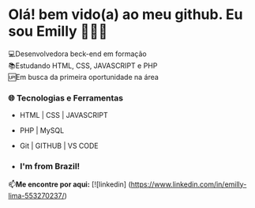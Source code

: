 # Olá! bem vido(a) ao meu github. Eu sou Emilly 👩‍💻✨

  💻Desenvolvedora beck-end em formação   
  📚Estudando HTML, CSS, JAVASCRIPT e PHP  
  🆙Em busca da primeira oportunidade na área  

  ### 🌐 Tecnologias e Ferramentas
  - HTML | CSS | JAVASCRIPT
  - PHP  | MySQL
  - Git  | GITHUB | VS CODE

- ### I'm from Brazil!

📫**Me encontre por aqui:**
[![linkedin] (https://www.linkedin.com/in/emilly-lima-553270237/)



